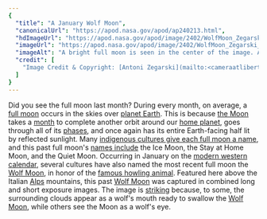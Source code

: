 ```yaml
---
{
  "title": "A January Wolf Moon",
  "canonicalUrl": "https://apod.nasa.gov/apod/ap240213.html",
  "hdImageUrl": "https://apod.nasa.gov/apod/image/2402/WolfMoon_Zegarski_3648.jpg",
  "imageUrl": "https://apod.nasa.gov/apod/image/2402/WolfMoon_Zegarski_960.jpg",
  "imageAlt": "A bright full moon is seen in the center of the image. Angular clouds are seen around the edges which make the moon look like it is either in the mouth of the wolf, or the eye of a wolf. Please see the explanation for more detailed information.",
  "credit": [
    "Image Credit & Copyright: [Antoni Zegarski](mailto:<cameraatliberty%20at%20gmail%20dot%20com)"
  ]
}
---
```


Did you see the full moon last month? During every month, on average, a [full moon](https://apod.nasa.gov/apod/ap220612.html) occurs in the skies over [planet Earth](https://science.nasa.gov/earth/facts/). This is because [the Moon](https://science.nasa.gov/moon/facts/) takes a [month](https://www.etymonline.com/word/month) to complete another orbit around our [home planet](https://apod.nasa.gov/apod/ap100713.html), goes through all of its [phases](https://spaceplace.nasa.gov/moon-phases/), and once again has its entire Earth-facing half lit by reflected sunlight. Many [indigenous cultures give each full moon a name](https://www.easterntrail.org/why-native-americans-named-the-moons/), and this past full moon's [names include](https://www.timeanddate.com/astronomy/moon/full-moon-names.html) the Ice Moon, the Stay at Home Moon, and the Quiet Moon. Occurring in January on the [modern western calendar](https://en.wikipedia.org/wiki/Gregorian_calendar), several cultures have also named the most recent full moon the [Wolf Moon](https://apod.nasa.gov/apod/ap120120.html), in honor of the [famous howling animal](https://youtu.be/Ee4EHJ_4mqI). Featured here above the Italian [Alps](https://en.wikipedia.org/wiki/Alps) mountains, this past [Wolf Moon](https://www.almanac.com/content/full-moon-january) was captured in combined long and short exposure images. The image is [striking](https://images-wixmp-ed30a86b8c4ca887773594c2.wixmp.com/f/8b65d237-bffd-4135-8ae5-59dec7b8fe97/d4twduc-b1927b70-862a-4913-888f-c68904288435.jpg?token=eyJ0eXAiOiJKV1QiLCJhbGciOiJIUzI1NiJ9.eyJzdWIiOiJ1cm46YXBwOjdlMGQxODg5ODIyNjQzNzNhNWYwZDQxNWVhMGQyNmUwIiwiaXNzIjoidXJuOmFwcDo3ZTBkMTg4OTgyMjY0MzczYTVmMGQ0MTVlYTBkMjZlMCIsIm9iaiI6W1t7InBhdGgiOiJcL2ZcLzhiNjVkMjM3LWJmZmQtNDEzNS04YWU1LTU5ZGVjN2I4ZmU5N1wvZDR0d2R1Yy1iMTkyN2I3MC04NjJhLTQ5MTMtODg4Zi1jNjg5MDQyODg0MzUuanBnIn1dXSwiYXVkIjpbInVybjpzZXJ2aWNlOmZpbGUuZG93bmxvYWQiXX0.It45UJ0Q-VdWQDi7FMCydWHU6DUexrwmm_c1CiNwGm0) because, to some, the surrounding clouds appear as a wolf's mouth ready to swallow the [Wolf Moon](https://earthsky.org/tonight/january-full-moon-is-the-wolf-moon/), while others see the Moon as a wolf's eye.
